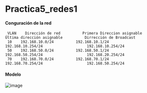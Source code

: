 # Practica5_redes1

#### Conguración de la red
     VLAN	 Dirección de red	       Primera Direccion asignable	     Última dirección asignable          Dirrección de Broadcast
     10	   192.168.10.0/24	        192.168.10.1/24	                 192.168.10.254/24	                  192.168.10.254/24
     50    192.168.50.0/24	        192.168.50.1/24	                 192.168.50.254/24	                  192.168.20.254/24
     70    192.168.70.0/24	        192.168.70.1/24	                 192.168.70.254/24	                  192.168.50.254/24

#### Modelo

 ![image](https://drive.google.com/uc?export=view&id=1BQ-fCsdt3CxOaAj7pNRfwsAWSO6mHVYn)
